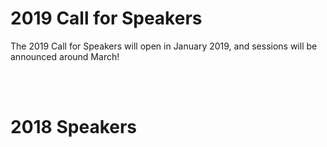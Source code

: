# 2019 Call for Speakers

<div class="icon-hr"></div>

The 2019 Call for Speakers will open in January 2019, and sessions will be announced around March!

<br><br>

# 2018 Speakers

<div class="icon-hr"></div>
<br>